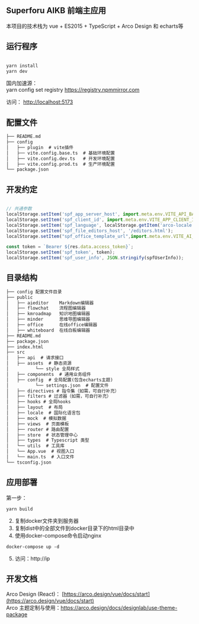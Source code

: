## Superforu AIKB 前端主应用

本项目的技术栈为 vue + ES2015 + TypeScript + Arco Design 和 echarts等

## 运行程序
```bash

yarn install
yarn dev
```
国内加速源：  
yarn config set registry https://registry.npmmirror.com

访问： [http://localhost:5173](http://localhost:5173) 

## 配置文件
```markdown
├── README.md
├── config
│   ├── plugin  # vite插件
│   ├── vite.config.base.ts  # 基础环境配置
│   ├── vite.config.dev.ts   # 开发环境配置
│   ├── vite.config.prod.ts  # 生产环境配置
└── package.json
```

## 开发约定
```javascript

// 共通参数
localStorage.setItem('spf_app_server_host', import.meta.env.VITE_API_BASE_URL);
localStorage.setItem('spf_client_id', import.meta.env.VITE_APP_CLIENT_ID);
localStorage.setItem('spf_language', localStorage.getItem('arco-locale') || 'zh');
localStorage.setItem('spf_file_editors_host', '/editors.html');
localStorage.setItem("spf_office_template_url",import.meta.env.VITE_AI_APP_URL);

const token = `Bearer ${res.data.access_token}`;
localStorage.setItem('spf_token', token);
localStorage.setItem('spf_user_info', JSON.stringify(spfUserInfo));

```

## 目录结构
``` markdown
├── config 配置文件目录
├── public
│   ├── aieditor    Markdown编辑器
│   ├── flowchat    流程图编辑器
│   ├── kmroadmap   知识地图编辑器
│   ├── minder      思维导图编辑器
│   ├── office      在线office编辑器
│   ├── whiteboard  在线白板编辑器
├── README.md
├── package.json
├── index.html
├── src
│   ├── api  # 请求接口
│   ├── assets  # 静态资源
│          └── style 全局样式
│   ├── components  # 通用业务组件
│   ├── config  # 全局配置(包含echarts主题)
│          └── settings.json  # 配置文件
│   ├── directives # 指令集（如需，可自行补充）
│   ├── filters # 过滤器（如需，可自行补充）
│   ├── hooks # 全局hooks
│   ├── layout  # 布局
│   ├── locale  # 国际化语言包
│   ├── mock  # 模拟数据
│   ├── views  # 页面模板
│   ├── router # 路由配置
│   ├── store  # 状态管理中心
│   ├── types  # Typescript 类型
│   └── utils  # 工具库
│   └── App.vue  # 视图入口
│   └── main.ts  # 入口文件
└── tsconfig.json
```
## 应用部署
第一步：
```
yarn build
```
2. 复制docker文件夹到服务器
3. 复制dist中的全部文件到docker目录下的html目录中
4. 使用docker-compose命令启动nginx
```
docker-compose up -d
```
5. 访问：http://ip


## 开发文档
Arco Design (React)： [https://arco.design/vue/docs/start](https://arco.design/vue/docs/start)  
Arco 主题定制与使用：https://arco.design/docs/designlab/use-theme-package

